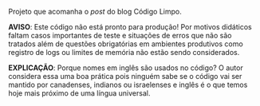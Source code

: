 Projeto que acomanha o *post* do blog Código Limpo.

**AVISO**: Este código não está pronto para produção!
Por motivos didáticos faltam casos importantes de teste e situações de erros que não são tratados além de questões obrigatórias em ambientes produtivos como registro de logs ou limites de memória não estão sendo considerados.

**EXPLICAÇÃO**: Porque nomes em inglês são usados no código?
O autor considera essa uma boa prática pois ninguém sabe se o código vai ser mantido por canadenses, indianos ou israelenses e inglês é o que temos hoje mais próximo de uma língua universal.


